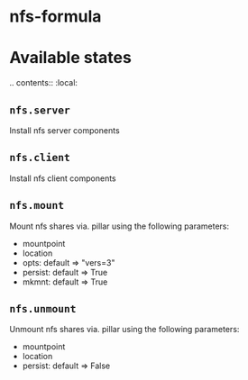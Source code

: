 nfs-formula
===========

Available states
================

.. contents::
    :local:

``nfs.server``
---------------

Install nfs server components

``nfs.client``
---------------

Install nfs client components

``nfs.mount``
---------------

Mount nfs shares via. pillar using the following parameters:
* mountpoint
* location
* opts: default => "vers=3"
* persist: default => True
* mkmnt: default => True

``nfs.unmount``
---------------

Unmount nfs shares via. pillar using the following parameters:
* mountpoint
* location
* persist: default => False
